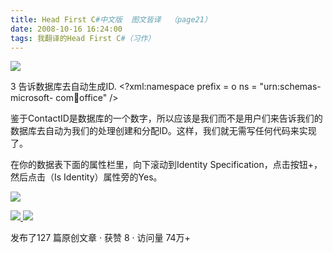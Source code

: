 ```yaml
---
title: Head First C#中文版  图文皆译  （page21）
date: 2008-10-16 16:24:00
tags: 我翻译的Head First C#（习作）
---
```

![](https://p-blog.csdn.net/images/p_blog_csdn_net/cuipengfei1/EntryImages/20081016/%E6%88%AA%E5%9B%BE00.jpg)

3  告诉数据库去自动生成ID.  <?xml:namespace prefix = o ns = "urn:schemas-microsoft-
com:office:office" />

鉴于ContactID是数据库的一个数字，所以应该是我们而不是用户们来告诉我们的数据库去自动为我们的处理创建和分配ID。这样，我们就无需写任何代码来实现了。

在你的数据表下面的属性栏里，向下滚动到Identity Specification，点击按钮+，然后点击（Is Identity）属性旁的Yes。

![](https://p-blog.csdn.net/images/p_blog_csdn_net/cuipengfei1/EntryImages/20081016/%E6%88%AA%E5%9B%BE01.jpg)



[ ![](https://profile.csdnimg.cn/5/2/5/3_cuipengfei1)
![](https://g.csdnimg.cn/static/user-reg-year/1x/11.png)
](https://blog.csdn.net/cuipengfei1)



发布了127 篇原创文章  ·  获赞 8  ·  访问量 74万+

